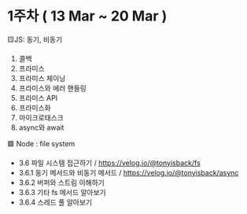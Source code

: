 # 1주차 ( 13 Mar ~ 20 Mar )
🟨JS: 동기, 비동기
1. 콜백
2. 프라미스
3. 프라미스 체이닝
4. 프라미스와 에러 핸들링
5. 프라미스 API
6. 프라미스화
7. 마이크로태스크
8. async와 await

🟩 Node : file system
- 3.6 파일 시스템 접근하기 / https://velog.io/@tonyisback/fs
- 3.6.1 동기 메서드와 비동기 메서드 / https://velog.io/@tonyisback/async
- 3.6.2 버퍼와 스트림 이해하기
- 3.6.3 기타 fs 메서드 알아보기
- 3.6.4 스레드 풀 알아보기
